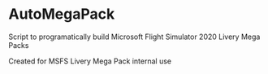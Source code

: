 # AutoMegaPack
Script to programatically build Microsoft Flight Simulator 2020 Livery Mega Packs

Created for MSFS Livery Mega Pack internal use
